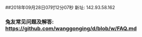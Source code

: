 ##2018年09月28日07时12分07秒 新址: 142.93.58.162
### 兔友常见问题及解答: https://github.com/wanggonging/d/blob/w/FAQ.md
